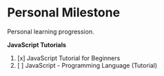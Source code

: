 # Personal Milestone
Personal learning progression.


**JavaScript Tutorials**

1. [x] JavaScript Tutorial for Beginners
2. [ ] JavaScript - Programming Language (Tutorial)
